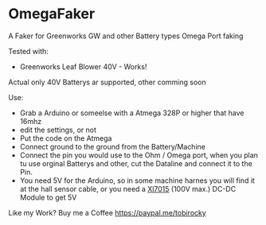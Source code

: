 # OmegaFaker
A Faker for Greenworks GW and other Battery types Omega Port faking

Tested with:
- Greenworks Leaf Blower 40V - Works!

Actual only 40V Batterys ar supported, other comming soon

Use:
- Grab a Arduino or someelse with a Atmega 328P or higher that have 16mhz
- edit the settings, or not
- Put the code on the Atmega
- Connect ground to the ground from the Battery/Machine
- Connect the pin you would use to the Ohm / Omega port, when you plan tu use orginal Batterys and other, cut the Dataline and connect it to the Pin.
- You need 5V for the Arduino, so in some machine harnes you will find it at the hall sensor cable, or you need a [Xl7015](https://www.google.com/search?q=xl7015+dc-dc+step+down) (100V max.) DC-DC Module to get 5V 



Like my Work? Buy me a Coffee https://paypal.me/tobirocky
